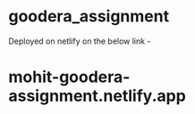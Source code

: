 # goodera_assignment

Deployed on netlify on the below link -
# mohit-goodera-assignment.netlify.app

